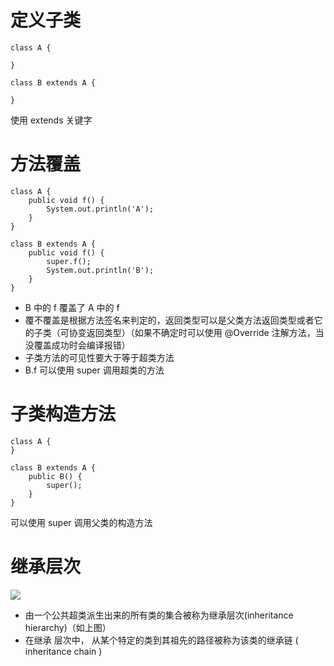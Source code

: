 # 定义子类

```
class A {
    
}

class B extends A {
    
}
```

使用 extends 关键字

# 方法覆盖

```
class A {
    public void f() {
        System.out.println('A');
    }
}

class B extends A {
    public void f() {
        super.f();
        System.out.println('B');
    }
}
```

- B 中的 f 覆盖了 A 中的 f
- 覆不覆盖是根据方法签名来判定的，返回类型可以是父类方法返回类型或者它的子类（可协变返回类型）（如果不确定时可以使用 @Override 注解方法，当没覆盖成功时会编译报错）
- 子类方法的可见性要大于等于超类方法
- B.f 可以使用 super 调用超类的方法

# 子类构造方法

```
class A {
}

class B extends A {
    public B() {
        super();
    }
}
```

可以使用 super 调用父类的构造方法

# 继承层次

![](http://mweb.kevinbai.com/images/16027199169985.jpg)

- 由一个公共超类派生出来的所有类的集合被称为继承层次(inheritance hierarchy)（如上图）
- 在继承 层次中， 从某个特定的类到其祖先的路径被称为该类的继承链 ( inheritance chain ) 
